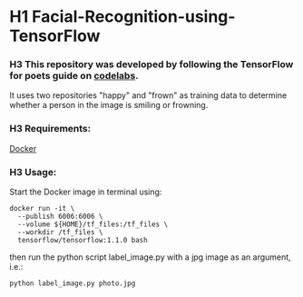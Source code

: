 # H1 Facial-Recognition-using-TensorFlow
### H3 This repository was developed by following the TensorFlow for poets guide on [codelabs](https://codelabs.developers.google.com/codelabs/tensorflow-for-poets/?utm_campaign=chrome_series_machinelearning_063016&utm_source=gdev&utm_medium=yt-desc#0). 

It uses two repositories "happy" and "frown" as training data to determine whether a person in the image is smiling or frowning. 

### H3 Requirements:
[Docker](https://www.docker.com/community-edition)

### H3 Usage:
Start the Docker image in terminal using:
```
docker run -it \
  --publish 6006:6006 \
  --volume ${HOME}/tf_files:/tf_files \
  --workdir /tf_files \
  tensorflow/tensorflow:1.1.0 bash
```
then run the python script label_image.py with a jpg image as an argument, i.e.:
```python
python label_image.py photo.jpg
```
